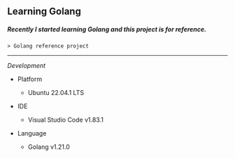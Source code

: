 ## Learning Golang

##### **Recently I started learning Golang** and this project is for reference.

```
> Golang reference project

```

---

_Development_

- Platform

  - Ubuntu 22.04.1 LTS

- IDE

  - Visual Studio Code v1.83.1

- Language
  - Golang v1.21.0
